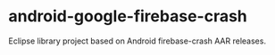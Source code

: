 # android-google-firebase-crash
Eclipse library project based on Android firebase-crash AAR releases. 

